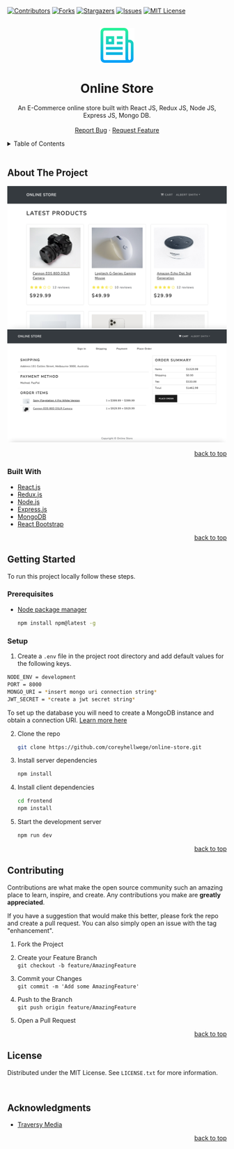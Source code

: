 <div id="top"></div>

[![Contributors][contributors-shield]][contributors-url]
[![Forks][forks-shield]][forks-url]
[![Stargazers][stars-shield]][stars-url]
[![Issues][issues-shield]][issues-url]
[![MIT License][license-shield]][license-url]

<!-- PROJECT LOGO -->
<br />
<div align="center">
  <a href="https://github.com/coreyhellwege/online-store">
    <img src="./images/logo.png" alt="Logo" width="80" height="80">
  </a>

<h1 align="center">Online Store</h1>

  <p align="center">
    An E-Commerce online store built with React JS, Redux JS, Node JS, Express JS, Mongo DB.
    <br />
    <br />
    <a href="https://github.com/coreyhellwege/online-store/issues">Report Bug</a>
    ·
    <a href="https://github.com/coreyhellwege/online-store/issues">Request Feature</a>
  </p>
</div>

<!-- TABLE OF CONTENTS -->
<details>
  <summary>Table of Contents</summary>
  <ol>
    <li>
      <a href="#about-the-project">About The Project</a>
      <ul>
        <li><a href="#built-with">Built With</a></li>
      </ul>
    </li>
    <li>
      <a href="#getting-started">Getting Started</a>
      <ul>
        <li><a href="#prerequisites">Prerequisites</a></li>
        <li><a href="#setup">Setup</a></li>
      </ul>
    </li>
    <li><a href="#contributing">Contributing</a></li>
    <li><a href="#license">License</a></li>
    <li><a href="#acknowledgments">Acknowledgments</a></li>
  </ol>
</details>

<br />

<!-- ABOUT THE PROJECT -->
## About The Project

![Screenshot 1][product-screenshot-1]
![Screenshot 2][product-screenshot-2]

<p align="right"><a href="#top">back to top</a></p>

### Built With

* [React.js](https://reactjs.org/)
* [Redux.js](https://redux.js.org/)
* [Node.js](https://nodejs.org/)
* [Express.js](https://expressjs.com/)
* [MongoDB](https://mongodb.com/)
* [React Bootstrap](https://react-bootstrap.github.io/)

<p align="right"><a href="#top">back to top</a></p>

<!-- GETTING STARTED -->
## Getting Started

To run this project locally follow these steps.

### Prerequisites

* [Node package manager](https://www.npmjs.com/)

  ```sh
  npm install npm@latest -g
  ```

### Setup

1. Create a `.env` file in the project root directory and add default values for the following keys.

```sh
NODE_ENV = development
PORT = 8000
MONGO_URI = *insert mongo uri connection string*
JWT_SECRET = *create a jwt secret string*
```
To set up the database you will need to create a MongoDB instance and obtain a connection URI. [Learn more here](https://www.mongodb.com/docs/manual/reference/connection-string/)

2. Clone the repo
   ```sh
   git clone https://github.com/coreyhellwege/online-store.git
   ```
3. Install server dependencies
   ```sh
   npm install
   ```
4. Install client dependencies
   ```sh
   cd frontend
   npm install
   ```
5. Start the development server
   ```sh
   npm run dev
   ```

<p align="right"><a href="#top">back to top</a></p>

<!-- CONTRIBUTING -->
## Contributing

Contributions are what make the open source community such an amazing place to learn, inspire, and create. Any contributions you make are **greatly appreciated**.

If you have a suggestion that would make this better, please fork the repo and create a pull request. You can also simply open an issue with the tag "enhancement".

1. Fork the Project

2. Create your Feature Branch <br />
`git checkout -b feature/AmazingFeature`

3. Commit your Changes <br />
`git commit -m 'Add some AmazingFeature'`

4. Push to the Branch <br />
`git push origin feature/AmazingFeature`

5. Open a Pull Request

<p align="right"><a href="#top">back to top</a></p>

<!-- LICENSE -->
## License

Distributed under the MIT License. See `LICENSE.txt` for more information.

<br />

<!-- ACKNOWLEDGMENTS -->
## Acknowledgments

* [Traversy Media](https://www.traversymedia.com/)

<p align="right"><a href="#top">back to top</a></p>

<!-- MARKDOWN LINKS & IMAGES -->
<!-- https://www.markdownguide.org/basic-syntax/#reference-style-links -->
[contributors-shield]: https://img.shields.io/github/contributors/coreyhellwege/online-store.svg?style=for-the-badge
[contributors-url]: https://github.com/coreyhellwege/online-store/graphs/contributors
[forks-shield]: https://img.shields.io/github/forks/coreyhellwege/online-store.svg?style=for-the-badge
[forks-url]: https://github.com/coreyhellwege/online-store/network/members
[stars-shield]: https://img.shields.io/github/stars/coreyhellwege/online-store.svg?style=for-the-badge
[stars-url]: https://github.com/coreyhellwege/online-store/stargazers
[issues-shield]: https://img.shields.io/github/issues/coreyhellwege/online-store.svg?style=for-the-badge
[issues-url]: https://github.com/coreyhellwege/online-store/issues
[license-shield]: https://img.shields.io/github/license/coreyhellwege/online-store.svg?style=for-the-badge
[license-url]: /LICENSE.txt
[product-screenshot-1]: ./images/OnlineStore2.png
[product-screenshot-2]: ./images/OnlineStore.png